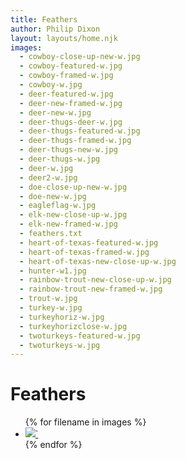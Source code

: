 ```yaml
---
title: Feathers
author: Philip Dixon
layout: layouts/home.njk
images:
  - cowboy-close-up-new-w.jpg
  - cowboy-featured-w.jpg
  - cowboy-framed-w.jpg
  - cowboy-w.jpg
  - deer-featured-w.jpg
  - deer-new-framed-w.jpg
  - deer-new-w.jpg
  - deer-thugs-deer-w.jpg
  - deer-thugs-featured-w.jpg
  - deer-thugs-framed-w.jpg
  - deer-thugs-new-w.jpg
  - deer-thugs-w.jpg
  - deer-w.jpg
  - deer2-w.jpg
  - doe-close-up-new-w.jpg
  - doe-new-w.jpg
  - eagleflag-w.jpg
  - elk-new-close-up-w.jpg
  - elk-new-framed-w.jpg
  - feathers.txt
  - heart-of-texas-featured-w.jpg
  - heart-of-texas-framed-w.jpg
  - heart-of-texas-new-close-up-w.jpg
  - hunter-w1.jpg
  - rainbow-trout-new-close-up-w.jpg
  - rainbow-trout-new-framed-w.jpg
  - trout-w.jpg
  - turkey-w.jpg
  - turkeyhoriz-w.jpg
  - turkeyhorizclose-w.jpg
  - twoturkeys-featured-w.jpg
  - twoturkeys-w.jpg
---
```

# Feathers

<ul class="grid grid-cols-3 gap-4">
  {% for filename in images %}
   <li><a href="../img/feathers/{{ filename }}"><img src="../img/feathers/{{ filename }}">`</a></li>
  {% endfor %}
  </ul>
